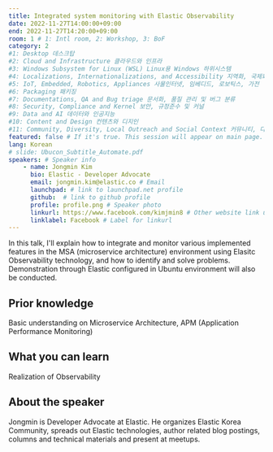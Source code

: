 ```yaml
---
title: Integrated system monitoring with Elastic Observability 
date: 2022-11-27T14:00:00+09:00
end: 2022-11-27T14:20:00+09:00
room: 1 # 1: Intl room, 2: Workshop, 3: BoF
category: 2
#1: Desktop 데스크탑
#2: Cloud and Infrastructure 클라우드와 인프라
#3: Windows Subsystem for Linux (WSL) Linux용 Windows 하위시스템
#4: Localizations, Internationalizations, and Accessibility 지역화, 국제화 및 접근성
#5: IoT, Embedded, Robotics, Appliances 사물인터넷, 임베디드, 로보틱스, 가전
#6: Packaging 패키징
#7: Documentations, QA and Bug triage 문서화, 품질 관리 및 버그 분류
#8: Security, Compliance and Kernel 보안, 규정준수 및 커널
#9: Data and AI 데이터와 인공지능
#10: Content and Design 컨텐츠와 디지인
#11: Community, Diversity, Local Outreach and Social Context 커뮤니티, 다양성, 지역 사회 협력과 사회적 관점
featured: false # If it's true. This session will appear on main page.
lang: Korean
# slide: Ubucon_Subtitle_Automate.pdf
speakers: # Speaker info
    - name: Jongmin Kim
      bio: Elastic - Developer Advocate
      email: jongmin.kim@elastic.co # Email
      launchpad: # link to launchpad.net profile
      github:  # link to github profile
      profile: profile.png # Speaker photo
      linkurl: https://www.facebook.com/kimjmin8 # Other website link url
      linklabel: Facebook # Label for linkurl
---
```


In this talk, I'll explain how to integrate and monitor various implemented features in the MSA (microservice architecture) environment using Elasitc Observability technology, and how to identify and solve problems. Demonstration through Elastic configured in Ubuntu environment will also be conducted.

## Prior knowledge
Basic understanding on Microservice Architecture, APM (Application Performance Monitoring)

## What you can learn
Realization of Observability

## About the speaker
Jongmin is Developer Advocate at Elastic. He organizes Elastic Korea Community, spreads out Elastic technologies, author related blog postings, columns and technical materials and present at meetups.
